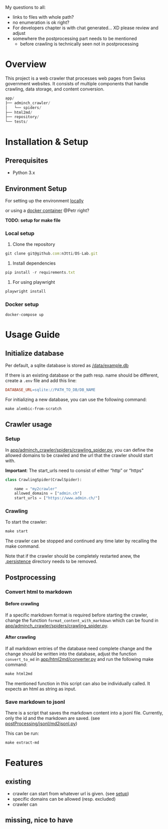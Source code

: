 My questions to all: 

- links to files with whole path?
- no enumeration is ok right?
- For developers chapter is with chat generated… XD please review and adjust
- somewhere the postprocessing part needs to be mentioned
    - before crawling is technically seen not in postprocessing

# Overview

This project is a web crawler that processes web pages from Swiss government websites. It consists of multiple components that handle crawling, data storage, and content conversion.

```jsx
app/
├── adminch_crawler/
│   └── spiders/
├── html2md/
├── repository/
└── tests/
```

# Installation & Setup

## Prerequisites

- Python 3.x

## Environment Setup

For setting up the environment [locally](#local-setup)

or using a [docker container](#docker-setup) @Petr right?

**TODO: setup for make file**

### Local setup

1. Clone the repository

```jsx
git clone git@github.com:n3tti/DS-Lab.git
```

1. Install dependencies

```jsx
pip install -r requirements.txt
```

1. For using playwright

```makefile
playwright install
```

### Docker setup

```docker
docker-compose up
```

# Usage Guide

## Initialize database

Per default, a sqlite database is stored as [/data/example.db](./data/example.db)

 If there is an existing database or the path resp. name should be different, create a `.env`  file and add this line:

```makefile
DATABASE_URL=sqlite://PATH_TO_DB/DB_NAME
```

For initializing a new database, you can use the following command:

```makefile
make alembic-from-scratch
```

## Crawler usage

### Setup

In [app/adminch_crawler/spiders/crawling_spider.py](./app/adminch_crawler/spiders/crawling_spider.py), you can define the allowed domains to be crawled and the url that the crawler should start with.

**Important**: The start_urls need to consist of either “http” or “https” 

```python
class CrawlingSpider(CrawlSpider):

    name = "my2crawler"
    allowed_domains = ["admin.ch"]
    start_urls = ["https://www.admin.ch/"]
```

### Crawling

To start the crawler:

```makefile
make start
```

The crawler can be stopped and continued any time later by recalling the make command.

Note that if the crawler should be completely restarted anew, the [.persistence](./.persistence/) directory needs to be removed.

## Postprocessing

### Convert html to markdown

#### Before crawling

If a specific markdown format is required before starting the crawler, change the function
`format_content_with_markdown` which can be found in [app/adminch_crawler/spiders/crawling_spider.py](./app/adminch_crawler/spiders/crawling_spider.py).

#### After crawling

If all markdown entries of the database need complete change and the change should be written into the database, adjust the function `convert_to_md` in [app/html2md/converter.py](./app/html2md/converter.py) and run the following make command:

```makefile
make html2md
```

The mentioned function in this script can also be individually called. It expects an html as string as input.

### Save markdown to jsonl

There is a script that saves the markdown content into a jsonl file. Currently, only the id and the markdown are saved. (see [postProcessing/jsonl/md2jsonl.py](./postProcessing/jsonl/md2jsonl.py))

This can be run:

```makefile
make extract-md
```

# Features

## existing

- crawler can start from whatever url is given. (see [setup](#setup))
- specific domains can be allowed (resp. excluded)
- crawler can

## missing, nice to have